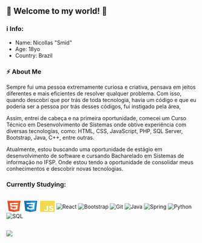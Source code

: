 ## 👋 Welcome to my world! 👋

### ℹ️ Info:
- Name: Nicollas "Smid"
- Age: 18yo
- Country: Brazil

### ⚡ About Me  
Sempre fui uma pessoa extremamente curiosa e criativa, pensava em jeitos diferentes e mais eficientes de resolver qualquer problema. Com isso, quando descobri que por trás de toda tecnologia, havia um código e que eu poderia ser a pessoa por trás desses códigos, fui instigado pela área,

Assim, entrei de cabeça e na primeira oportunidade, comecei um Curso Técnico em Desenvolvimento de Sistemas onde obtive experiência com diversas tecnologias, como: HTML, CSS, JavaScript, PHP, SQL Server, Bootstrap, Java, C++, entre outras.

Atualmente, estou buscando uma oportunidade de estágio em desenvolvimento de software e cursando Bacharelado em Sistemas de informação no IFSP. Onde estou tendo a oportunidade de consolidar meus conhecimentos e descobrir novas tecnologias.

### Currently Studying:
<div style="display: inline_block"><br>
  <img align="center" alt="HTML" height="30px" width="40px" src="https://raw.githubusercontent.com/devicons/devicon/master/icons/html5/html5-original.svg"/>
  <img align="center" alt="CSS" height="30px" width="40px" src="https://raw.githubusercontent.com/devicons/devicon/master/icons/css3/css3-original.svg"/>
  <img align="center" alt="Js" height="30px" width="40px" src="https://raw.githubusercontent.com/devicons/devicon/master/icons/javascript/javascript-plain.svg"/>
  <img align="center" alt="React" width="30px" width="40px" src="https://cdn.jsdelivr.net/gh/devicons/devicon@latest/icons/react/react-original.svg"/>
  <img align="center" alt="Bootstrap" width="30px" width="40px" src="https://cdn.jsdelivr.net/gh/devicons/devicon@latest/icons/bootstrap/bootstrap-original.svg"/>
  <img align="center" alt="Git" width="30px" width="40px" src="https://cdn.jsdelivr.net/gh/devicons/devicon@latest/icons/git/git-original.svg"/>
  <img align="center" alt="Java" width="30px" width="40px" src="https://cdn.jsdelivr.net/gh/devicons/devicon@latest/icons/java/java-original-wordmark.svg"/>
  <img align="center" alt="Spring" width="30px" width="40px" src="https://cdn.jsdelivr.net/gh/devicons/devicon@latest/icons/spring/spring-original-wordmark.svg"/>
  <img align="center" alt="Python" width="30px" width="40px" src="https://cdn.jsdelivr.net/gh/devicons/devicon@latest/icons/python/python-original.svg"/>
  <img align="center" alt="SQL" width="30px" width="40px" src="https://cdn.jsdelivr.net/gh/devicons/devicon@latest/icons/azuresqldatabase/azuresqldatabase-original.svg"/>
</div>
  
  ##
 
<div> 
  <a href="https://www.linkedin.com/in/nicollas-smid-838349205" target="_blank"><img src="https://img.shields.io/badge/-LinkedIn-%230077B5?style=for-the-badge&logo=linkedin&logoColor=white" target="_blank"></a> 
</div>
